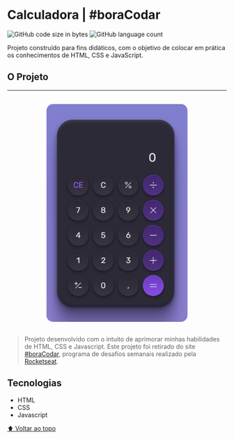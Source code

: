# Calculadora | #boraCodar

![GitHub code size in bytes](https://img.shields.io/github/languages/code-size/diasPaulo/calculadora?style=flat)
![GitHub language count](https://img.shields.io/github/languages/count/diasPaulo/calculadora?style=flat)

Projeto construído para fins didáticos, com o objetivo de colocar em prática os conhecimentos de HTML, CSS e JavaScript.

## O Projeto

---

<br />

<img src="./.images/mockup.png" height="500px" alt="Mockup do projeto mostrando a tela do projeto em um notebook" style="display: block; margin-left: auto; margin-right: auto;border-radius: 15px" />

<br>

> Projeto desenvolvido com o intuito de aprimorar minhas habilidades de HTML, CSS e Javascript. Este projeto foi retirado do site [#boraCodar](https://boracodar.dev/), programa de desafios semanais realizado pela [Rocketseat](https://www.rocketseat.com.br/).

## Tecnologias

- HTML
- CSS
- Javascript

[⬆ Voltar ao topo](#Calculadora-|-#boraCodar)
